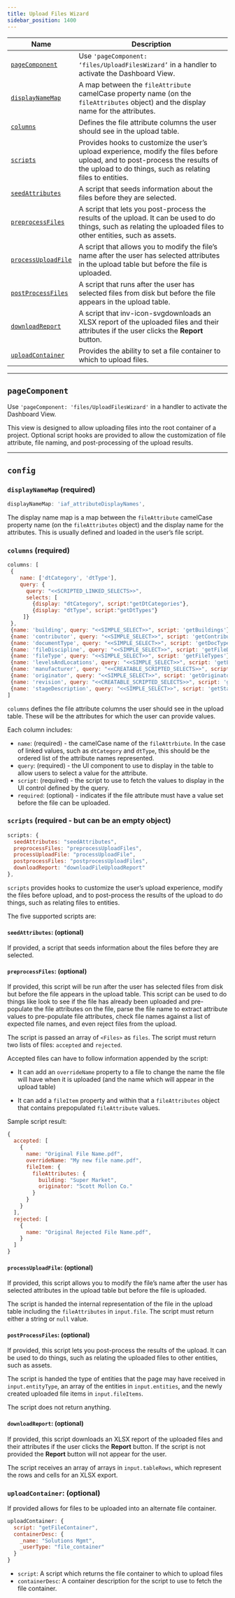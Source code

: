 ```yaml
---
title: Upload Files Wizard
sidebar_position: 1400
---
```

|Name|Description|
|---|---|
|[`pageComponent`](#pageComponent)|Use `'pageComponent: ‘files/UploadFilesWizard’` in a handler to activate the Dashboard View.|
|[`displayNameMap`](#displayNameMap-(required))|A map between the `fileAttribute` camelCase property name (on the `fileAttributes` object) and the display name for the attributes.|
|[`columns`](#columns-(required))|Defines the file attribute columns the user should see in the upload table.|
|[`scripts`](#scripts-(required---but-can-be-an-empty-object))|Provides hooks to customize the user’s upload experience, modify the files before upload, and to post-process the results of the upload to do things, such as relating files to entities.|
|[`seedAttributes`](#)|A script that seeds information about the files before they are selected.|
|[`preprocessFiles`](#preprocessFiles%3A-(optional))|A script that lets you post-process the results of the upload. It can be used to do things, such as relating the uploaded files to other entities, such as assets.|
|[`processUploadFile`](#processUploadFile%3A-(optional))|A script that allows you to modify the file’s name after the user has selected attributes in the upload table but before the file is uploaded.|
|[`postProcessFiles`](#postProcessFiles%3A-(optional))|A script that runs after the user has selected files from disk but before the file appears in the upload table.|
|[`downloadReport`](#downloadReport%3A-(optional))|A script that inv-icon-svgdownloads an XLSX report of the uploaded files and their attributes if the user clicks the **Report** button.|
|[`uploadContainer`](#uploadContainer%3A-(optional))|Provides the ability to set a file container to which to upload files.|

---

## `pageComponent`

Use `'pageComponent: 'files/UploadFilesWizard'` in a handler to activate the Dashboard View.

This view is designed to allow uploading files into the root container of a project. Optional script hooks are provided to allow the customization of file attribute, file naming, and post-processing of the upload results.

---

## `config`

### `displayNameMap` (required)

```jsx
displayNameMap: 'iaf_attributeDisplayNames',
```

The display name map is a map between the `fileAttribute` camelCase property name (on the `fileAttributes` object) and the display name for the attributes. This is usually defined and loaded in the user’s file script.

### `columns` (required)

```jsx
columns: [
 {
    name: ['dtCategory', 'dtType'],
    query: {
      query: "<<SCRIPTED_LINKED_SELECTS>>",
      selects: [
        {display: "dtCategory", script:"getDtCategories"},
        {display: "dtType", script:"getDtTypes"}
     ]}
 },
 {name: 'building', query: "<<SIMPLE_SELECT>>", script: 'getBuildings'},
 {name: 'contributor', query: "<<SIMPLE_SELECT>>", script: 'getContributors', required: true},
 {name: 'documentType', query: "<<SIMPLE_SELECT>>", script: 'getDocTypes', required: true},
 {name: 'fileDiscipline', query: "<<SIMPLE_SELECT>>", script: 'getFileDiscs', required: true},
 {name: 'fileType', query: "<<SIMPLE_SELECT>>", script: 'getFileTypes'},
 {name: 'levelsAndLocations', query: "<<SIMPLE_SELECT>>", script: 'getLevsAndLocs'},
 {name: 'manufacturer', query: "<<CREATABLE_SCRIPTED_SELECTS>>", script: 'getFileManufacturers'},
 {name: 'originator', query: "<<SIMPLE_SELECT>>", script: 'getOriginators', required: true},
 {name: 'revision', query: "<<CREATABLE_SCRIPTED_SELECTS>>", script: 'getRevisions'},
 {name: 'stageDescription', query: "<<SIMPLE_SELECT>>", script: 'getStageDescs'}
]
```

`columns` defines the file attribute columns the user should see in the upload table. These will be the attributes for which the user can provide values.

Each column includes:

- `name`: (required) - the camelCase name of the `fileAttrbiute`. In the case of linked values, such as `dtCategory` and `dtType`, this should be the ordered list of the attribute names represented.
- `query`: (required) - the UI component to use to display in the table to allow users to select a value for the attribute.
- `script`: (required) - the script to use to fetch the values to display in the UI control defined by the query.
- `required`: (optional) - indicates if the file attribute must have a value set before the file can be uploaded.

### `scripts` (required - but can be an empty object)

```jsx
scripts: {
  seedAttributes: "seedAttributes",
  preprocessFiles: "preprocessUploadFiles",
  processUploadFile: "processUploadFile",
  postprocessFiles: "postprocessUploadFiles",
  downloadReport: "downloadFileUploadReport"
},
```

`scripts` provides hooks to customize the user’s upload experience, modify the files before upload, and to post-process the results of the upload to do things, such as relating files to entities.

The five supported scripts are:

#### `seedAttributes`: (optional)

If provided, a script that seeds information about the files before they are selected.

#### `preprocessFiles`: (optional)

If provided, this script will be run after the user has selected files from disk but before the file appears in the upload table. This script can be used to do things like look to see if the file has already been uploaded and pre-populate the file attributes on the file, parse the file name to extract attribute values to pre-populate file attributes, check file names against a list of expected file names, and even reject files from the upload.

The script is passed an array of `<Files>` as `files`. The script must return two lists of files: `accepted` and `rejected`.

Accepted files can have to follow information appended by the script:

- It can add an `overrideName` property to a file to change the name the file will have when it is uploaded (and the name which will appear in the upload table)

- It can add a `fileItem` property and within that a `fileAttributes` object that contains prepopulated `fileAttribute` values.

Sample script result:

```jsx
{
  accepted: [
    {
      name: "Original File Name.pdf",
      overrideName: "My new file name.pdf",
      fileItem: {
        fileAttributes: {
          building: "Super Market",
          originator: "Scott Mollon Co."
        }
      }
    }
  ],
  rejected: [
    {
      name: "Original Rejected File Name.pdf",
    }
  ]
}
```

#### `processUploadFile`: (optional)

If provided, this script allows you to modify the file’s name after the user has selected attributes in the upload table but before the file is uploaded.

The script is handed the internal representation of the file in the upload table including the `fileAttributes` in `input.file`. The script must return either a string or `null` value.

#### `postProcessFiles`: (optional)

If provided, this script lets you post-process the results of the upload. It can be used to do things, such as relating the uploaded files to other entities, such as assets.

The script is handed the type of entities that the page may have received in `input.entityType`, an array of the entities in `input.entities`, and the newly created uploaded file items in `input.fileItems`.

The script does not return anything.

#### `downloadReport`: (optional)

If provided, this script downloads an XLSX report of the uploaded files and their attributes if the user clicks the **Report** button. If the script is not provided the **Report** button will not appear for the user.

The script receives an array of arrays in `input.tableRows`, which represent the rows and cells for an XLSX export.

### `uploadContainer`: (optional)
If provided allows for files to be uploaded into an alternate file container.

```jsx
uploadContainer: {
  script: "getFileContainer",
  containerDesc: {
    _name: "Solutions Mgmt",
    _userType: "file_container"
  }
}
```

- `script`: A script which returns the file container to which to upload files
- `containerDesc`: A container description for the script to use to fetch the file container.
